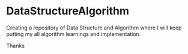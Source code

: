 # DataStructureAlgorithm

Creating a repository of Data Structure and Algorithm where I will keep putting my all algorithm learnings and implementation.

Thanks
